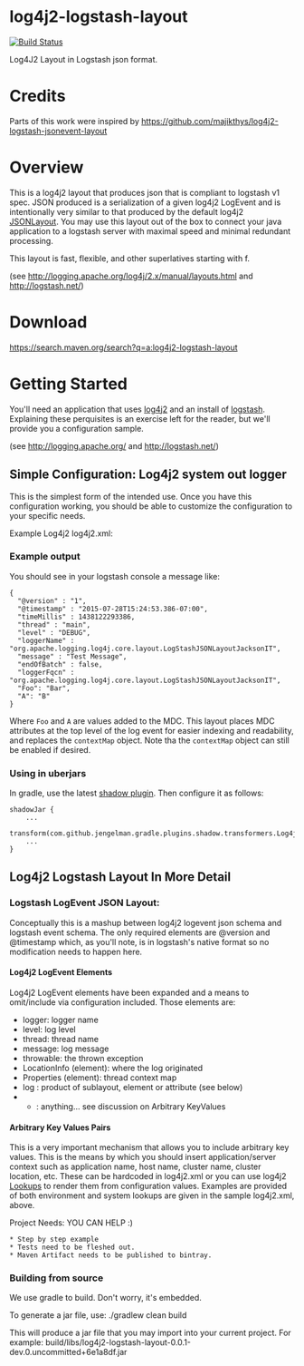 log4j2-logstash-layout
================================

[![Build Status](https://travis-ci.org/drmaas/log4j2-logstash-layout.svg?branch=master)](https://travis-ci.org/drmaas/log4j2-logstash-layout)

Log4J2 Layout in Logstash json format.

# Credits

Parts of this work were inspired by https://github.com/majikthys/log4j2-logstash-jsonevent-layout

# Overview

This is a log4j2 layout that produces json that is compliant to logstash v1 spec. JSON produced is a serialization of a given log4j2 LogEvent and is intentionally very similar to that produced by the default log4j2 [JSONLayout](http://logging.apache.org/log4j/2.x/manual/layouts.html). You may use this layout out of the box to connect your java application to a logstash server with maximal speed and minimal redundant processing.

This layout is fast, flexible, and other superlatives starting with f. 

(see http://logging.apache.org/log4j/2.x/manual/layouts.html and  http://logstash.net/) 

# Download
https://search.maven.org/search?q=a:log4j2-logstash-layout

# Getting Started

You'll need an application that uses [log4j2](http://logging.apache.org/) and an install of [logstash](http://logstash.net/). Explaining these perquisites is an exercise left for the reader, but we'll provide you a configuration sample.

(see http://logging.apache.org/ and http://logstash.net/)

## Simple Configuration: Log4j2 system out logger

This is the simplest form of the intended use. Once you have this configuration working, you should be able to customize the configuration to your specific needs.

Example Log4j2 log4j2.xml:

<?xml version="1.0" encoding="UTF-8"?>
<Configuration status="WARN">
    <Appenders>
        <Console name="JsonAppender" target="SYSTEM_OUT">
            <LogstashJsonLayout compact="true" eventEol="true" />
        </Console>
    </Appenders>
    <Loggers>
        <Logger name="JsonLogger" level="INFO" additivity="false">
            <AppenderRef ref="JsonAppender" />
        </Logger>
        <Root level="INFO">
            <AppenderRef ref="JsonAppender"/>
        </Root>
    </Loggers>
</Configuration>

### Example output
You should see in your logstash console a message like:

    {
      "@version" : "1",
      "@timestamp" : "2015-07-28T15:24:53.386-07:00",
      "timeMillis" : 1438122293386,
      "thread" : "main",
      "level" : "DEBUG",
      "loggerName" : "org.apache.logging.log4j.core.layout.LogStashJSONLayoutJacksonIT",
      "message" : "Test Message",
      "endOfBatch" : false,
      "loggerFqcn" : "org.apache.logging.log4j.core.layout.LogStashJSONLayoutJacksonIT",
      "Foo": "Bar",
      "A": "B"
    }

Where `Foo` and `A` are values added to the MDC. This layout places MDC attributes at the top level of the log event for easier indexing and readability, and replaces the `contextMap` object. Note tha the `contextMap` object can still be enabled if desired.

### Using in uberjars

In gradle, use the latest [shadow plugin](https://github.com/johnrengelman/shadow). Then configure it as follows:
```
shadowJar {
    ...
    transform(com.github.jengelman.gradle.plugins.shadow.transformers.Log4j2PluginsCacheFileTransformer)
    ...
}
```

## Log4j2 Logstash Layout In More Detail

### Logstash LogEvent JSON Layout:
Conceptually this is a mashup between log4j2 logevent json schema and logstash event schema. The only required elements are @version and @timestamp which, as you'll note, is in logstash's native format so no modification needs to happen here. 
 
#### Log4j2 LogEvent Elements

Log4j2 LogEvent elements have been expanded and a means to omit/include via configuration included. Those elements are:

 * logger: logger name 
 * level: log level
 * thread: thread name
 * message: log message
 * throwable: the thrown exception
 * LocationInfo (element): where the log originated
 * Properties (element): thread context map
 * log : product of sublayout, element or attribute (see below)
 * * : anything... see discussion on Arbitrary KeyValues
 
#### Arbitrary Key Values Pairs
This is a very important mechanism that allows you to include arbitrary key values. This is the means by which you should insert application/server context such as application name, host name, cluster name, cluster location, etc. These can be hardcoded in log4j2.xml or you can use log4j2 [Lookups](http://logging.apache.org/log4j/2.x/manual/lookups.html) to render them from configuration values. Examples are provided of both environment and system lookups are given in the sample log4j2.xml, above.

Project Needs: YOU CAN HELP :)

	* Step by step example
	* Tests need to be fleshed out.
	* Maven Artifact needs to be published to bintray.


### Building from source
We use gradle to build. Don't worry, it's embedded.

To generate a jar file, use:
./gradlew clean build 

This will produce a jar file that you may import into your current project. For example:
build/libs/log4j2-logstash-layout-0.0.1-dev.0.uncommitted+6e1a8df.jar

